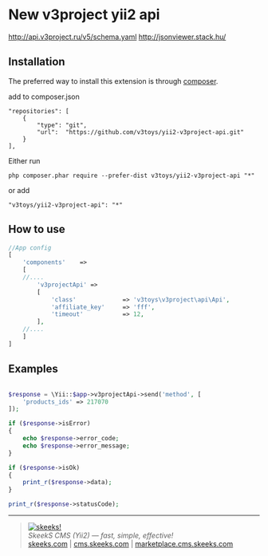 New v3project yii2 api
===================================

http://api.v3project.ru/v5/schema.yaml
http://jsonviewer.stack.hu/

Installation
------------

The preferred way to install this extension is through [composer](http://getcomposer.org/download/).

add to composer.json
```
"repositories": [
    {
        "type": "git",
        "url":  "https://github.com/v3toys/yii2-v3project-api.git"
    }
],
```

Either run

```
php composer.phar require --prefer-dist v3toys/yii2-v3project-api "*"
```

or add

```
"v3toys/yii2-v3project-api": "*"
```

How to use
----------

```php
//App config
[
    'components'    =>
    [
    //....
        'v3projectApi' =>
        [
            'class'             => 'v3toys\v3project\api\Api',
            'affiliate_key'     => 'fff',
            'timeout'           => 12,
        ],
    //....
    ]
]

```

Examples
----------

```php

$response = \Yii::$app->v3projectApi->send('method', [
    'products_ids' => 217070
]);

if ($response->isError)
{
    echo $response->error_code;
    echo $response->error_message;
}

if ($response->isOk)
{
    print_r($response->data);
}

print_r($response->statusCode);

```
___

> [![skeeks!](https://gravatar.com/userimage/74431132/13d04d83218593564422770b616e5622.jpg)](http://skeeks.com)  
<i>SkeekS CMS (Yii2) — fast, simple, effective!</i>  
[skeeks.com](http://skeeks.com) | [cms.skeeks.com](http://cms.skeeks.com) | [marketplace.cms.skeeks.com](http://marketplace.cms.skeeks.com)

